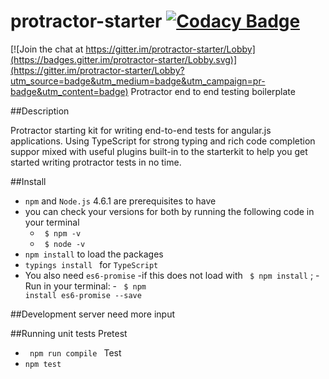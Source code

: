 # protractor-starter [![Codacy Badge](https://api.codacy.com/project/badge/Grade/f44bb3f03787447d9ba45a763d747764)](https://www.codacy.com/app/charithsoori/protractor-starter?utm_source=github.com&amp;utm_medium=referral&amp;utm_content=99xt/protractor-starter&amp;utm_campaign=Badge_Grade)

[![Join the chat at https://gitter.im/protractor-starter/Lobby](https://badges.gitter.im/protractor-starter/Lobby.svg)](https://gitter.im/protractor-starter/Lobby?utm_source=badge&utm_medium=badge&utm_campaign=pr-badge&utm_content=badge)
Protractor end to end testing boilerplate

##Description

 Protractor starting kit for writing end-to-end tests for angular.js applications. 
 Using TypeScript for strong typing and rich code completion suppor mixed with useful plugins built-in
 to the starterkit to help you get started writing protractor tests in no time.

##Install 

- <code>npm</code> and <code>Node.js</code> 4.6.1 are prerequisites to have 
- you can check your versions for both by running the following code in your terminal
    - <code> $ npm -v </code>
    - <code> $ node -v </code>
- <code>npm install</code> to load the packages 
- <code>typings install </code> for <code>TypeScript</code>
- You also need <code>es6-promise</code>
    -if this does not load with <code> $ npm install</code> ; 
    -Run in your terminal:
        - <code> $ npm install es6-promise --save</code>


##Development server
need more input 

##Running unit tests
Pretest
- <code> npm run compile </code> 
Test
- <code>npm test </code> 
